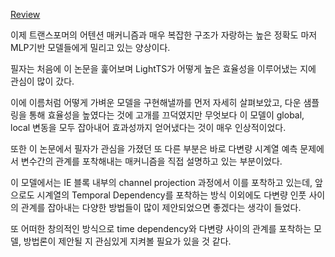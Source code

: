[Review](https://seollane22.tistory.com/25)

이제 트랜스포머의 어텐션 매커니즘과 매우 복잡한 구조가 자랑하는 높은 정확도 마저 MLP기반 모델들에게 밀리고 있는 양상이다. 

필자는 처음에 이 논문을 훑어보며 LightTS가 어떻게 높은 효율성을 이루어냈는 지에 관심이 많이 갔다. 

이에 이름처럼 어떻게 가벼운 모델을 구현해낼까를 먼저 자세히 살펴보았고, 다운 샘플링을 통해 효율성을 높였다는 것에 고개를 끄덕였지만 무엇보다 이 모델이 global, local 변동을 모두 잡아내어 효과성까지 얻어냈다는 것이 매우 인상적이었다.

또한 이 논문에서 필자가 관심을 가졌던 또 다른 부분은 바로 다변량 시계열 예측 문제에서 변수간의 관계를 포착해내는 매커니즘을 직접 설명하고 있는 부분이었다. 

이 모델에서는 IE 블록 내부의 channel projection 과정에서 이를 포착하고 있는데, 앞으로도 시계열의 Temporal Dependency를 포착하는 방식 이외에도 다변량 인풋 사이의 관계를 잡아내는 다양한 방법들이 많이 제안되었으면 좋겠다는 생각이 들었다.

또 어떠한 창의적인 방식으로 time dependency와 다변량 사이의 관계를 포착하는 모델, 방법론이 제안될 지 관심있게 지켜볼 필요가 있을 것 같다.

